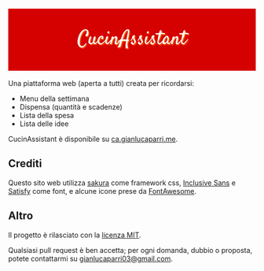![CucinAssistant](application/static/banner.png)

Una piattaforma web (aperta a tutti) creata per ricordarsi:

- Menu della settimana
- Dispensa (quantità e scadenze)
- Lista della spesa
- Lista delle idee

CucinAssistant è disponibile su [ca.gianlucaparri.me](https://ca.gianlucaparri.me).

## Crediti

Questo sito web utilizza [sakura](https://github.com/oxalorg/sakura) come framework css,
[Inclusive Sans](https://fonts.google.com/specimen/Inclusive+Sans?query=inclusive+sans)
e [Satisfy](https://fonts.google.com/specimen/Satisfy?query=satisfy) come font, e alcune
icone prese da [FontAwesome](https://fontawesome.com/).

## Altro

Il progetto è rilasciato con la [licenza MIT](/blob/main/LICENSE).

Qualsiasi pull request è ben accetta; per ogni domanda, dubbio o proposta, potete contattarmi su <a href="mailto:gianluparri03@gmail.com?subject=[CucinAssistant]">gianlucaparri03@gmail.com</a>.

